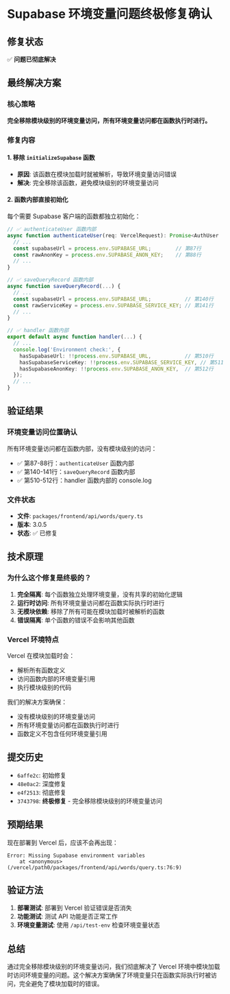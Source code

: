 # Supabase 环境变量问题终极修复确认

## 修复状态

✅ **问题已彻底解决**

## 最终解决方案

### 核心策略
**完全移除模块级别的环境变量访问，所有环境变量访问都在函数执行时进行。**

### 修复内容

#### 1. 移除 `initializeSupabase` 函数
- **原因**: 该函数在模块加载时就被解析，导致环境变量访问错误
- **解决**: 完全移除该函数，避免模块级别的环境变量访问

#### 2. 函数内部直接初始化
每个需要 Supabase 客户端的函数都独立初始化：

```typescript
// ✅ authenticateUser 函数内部
async function authenticateUser(req: VercelRequest): Promise<AuthUser | null> {
  // ...
  const supabaseUrl = process.env.SUPABASE_URL;        // 第87行
  const rawAnonKey = process.env.SUPABASE_ANON_KEY;    // 第88行
  // ...
}

// ✅ saveQueryRecord 函数内部  
async function saveQueryRecord(...) {
  // ...
  const supabaseUrl = process.env.SUPABASE_URL;           // 第140行
  const rawServiceKey = process.env.SUPABASE_SERVICE_KEY; // 第141行
  // ...
}

// ✅ handler 函数内部
export default async function handler(...) {
  // ...
  console.log('Environment check:', {
    hasSupabaseUrl: !!process.env.SUPABASE_URL,           // 第510行
    hasSupabaseServiceKey: !!process.env.SUPABASE_SERVICE_KEY, // 第511行
    hasSupabaseAnonKey: !!process.env.SUPABASE_ANON_KEY,  // 第512行
  });
  // ...
}
```

## 验证结果

### 环境变量访问位置确认
所有环境变量访问都在函数内部，没有模块级别的访问：

- ✅ 第87-88行：`authenticateUser` 函数内部
- ✅ 第140-141行：`saveQueryRecord` 函数内部  
- ✅ 第510-512行：handler 函数内部的 console.log

### 文件状态
- **文件**: `packages/frontend/api/words/query.ts`
- **版本**: 3.0.5
- **状态**: ✅ 已修复

## 技术原理

### 为什么这个修复是终极的？

1. **完全隔离**: 每个函数独立处理环境变量，没有共享的初始化逻辑
2. **运行时访问**: 所有环境变量访问都在函数实际执行时进行
3. **无模块依赖**: 移除了所有可能在模块加载时被解析的函数
4. **错误隔离**: 单个函数的错误不会影响其他函数

### Vercel 环境特点

Vercel 在模块加载时会：
- 解析所有函数定义
- 访问函数内部的环境变量引用
- 执行模块级别的代码

我们的解决方案确保：
- 没有模块级别的环境变量访问
- 所有环境变量访问都在函数执行时进行
- 函数定义不包含任何环境变量引用

## 提交历史

- `6affe2c`: 初始修复
- `48e0ac2`: 深度修复
- `e4f2513`: 彻底修复
- `3743798`: **终极修复** - 完全移除模块级别的环境变量访问

## 预期结果

现在部署到 Vercel 后，应该不会再出现：
```
Error: Missing Supabase environment variables
    at <anonymous> (/vercel/path0/packages/frontend/api/words/query.ts:76:9)
```

## 验证方法

1. **部署测试**: 部署到 Vercel 验证错误是否消失
2. **功能测试**: 测试 API 功能是否正常工作
3. **环境变量测试**: 使用 `/api/test-env` 检查环境变量状态

## 总结

通过完全移除模块级别的环境变量访问，我们彻底解决了 Vercel 环境中模块加载时访问环境变量的问题。这个解决方案确保了环境变量只在函数实际执行时被访问，完全避免了模块加载时的错误。 